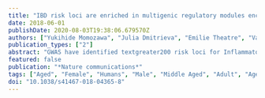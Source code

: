 ```yaml
---
title: "IBD risk loci are enriched in multigenic regulatory modules encompassing putative causative genes."
date: 2018-06-01
publishDate: 2020-08-03T19:38:06.679570Z
authors: ["Yukihide Momozawa", "Julia Dmitrieva", "Emilie Theatre", "Valerie Deffontaine", "Souad Rahmouni", "Benoit Charloteaux", "Francois Crins", "Elisa Docampo", "Mahmoud Elansary", "Ann-Stephan Gori", "Christelle Lecut", "Rob Mariman", "Myriam Mni", "Cecile Oury", "Ilya Altukhov", "Dmitry Alexeev", "Yuri Aulchenko", "Leila Amininejad", "Gerd Bouma", "Frank Hoentjen", "Mark Lowenberg", "Bas Oldenburg", "Marieke J. Pierik", "Andrea E. Vander Meulen-de Jong", "C. Janneke van der Woude", "Marijn C. Visschedijk", "Mark Lathrop", "Jean-Pierre Hugot", "Rinse K. Weersma", "Martine De Vos", "Denis Franchimont", "Severine Vermeire", "Michiaki Kubo", "Edouard Louis", "Michel Georges"]
publication_types: ["2"]
abstract: "GWAS have identified textgreater200 risk loci for Inflammatory Bowel Disease (IBD). The majority of disease associations are known to be driven by regulatory variants. To identify the putative causative genes that are perturbed by these variants, we generate a large transcriptome data set (nine disease-relevant cell types) and identify 23,650 cis-eQTL. We show that these are determined by approximately 9720 regulatory modules, of which approximately 3000 operate in multiple tissues and approximately 970 on multiple genes. We identify regulatory modules that drive the disease association for 63 of the 200 risk loci, and show that these are enriched in multigenic modules. Based on these analyses, we resequence 45 of the  corresponding 100 candidate genes in 6600 Crohn disease (CD) cases and 5500 controls, and show with burden tests that they include likely causative genes. Our analyses indicate that textgreater/=10-fold larger sample sizes will be required to demonstrate the causality of individual genes using this approach."
featured: false
publication: "*Nature communications*"
tags: ["Aged", "Female", "Humans", "Male", "Middle Aged", "Adult", "Aged", "80 and over", "Genetic Predisposition to Disease", "Polymorphism", "Single Nucleotide", "Genotype", "Genetic Association Studies", "Sequence Analysis", "DNA", "Quantitative Trait Loci", "Cohort Studies", "Gene Expression Profiling", "Crohn Disease/genetics", "Inflammatory Bowel Diseases/*genetics", "*Multifactorial Inheritance"]
doi: "10.1038/s41467-018-04365-8"
---
```


